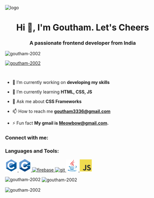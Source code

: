 ![logo](https://github.com/MilderBronze/MilderBronze/blob/main/Dark%20Blue%20Modern%20Company%20Personal%20Profile%20LinkedIn%20Banner%20(1500%20%C3%97%20500%20px).png)
<h1 align="center">Hi 👋, I'm Goutham. Let's Cheers</h1>
<h3 align="center">A passionate frontend developer from India</h3>

<p align="left"> <img src="https://komarev.com/ghpvc/?username=goutham-2002&label=Profile%20views&color=0e75b6&style=flat" alt="goutham-2002" /> </p>

<p align="left"> <a href="https://github.com/ryo-ma/github-profile-trophy"><img src="https://github-profile-trophy.vercel.app/?username=goutham-2002" alt="goutham-2002" /></a> </p>

<p align="left"> <a href="https://twitter.com/" target="blank"><img src="https://img.shields.io/twitter/follow/?logo=twitter&style=for-the-badge" alt="" /></a> </p>

- 🔭 I’m currently working on **developing my skills**

- 🌱 I’m currently learning **HTML, CSS, JS**

- 💬 Ask me about **CSS Frameworks**

- 📫 How to reach me **goutham3336@gmail.com**

- ⚡ Fun fact **My gmail is Meowbow@gmail.com.**

<h3 align="left">Connect with me:</h3>
<p align="left">
</p>

<h3 align="left">Languages and Tools:</h3>
<p align="left"> <a href="https://www.cprogramming.com/" target="_blank" rel="noreferrer"> <img src="https://raw.githubusercontent.com/devicons/devicon/master/icons/c/c-original.svg" alt="c" width="40" height="40"/> </a> <a href="https://www.w3schools.com/cpp/" target="_blank" rel="noreferrer"> <img src="https://raw.githubusercontent.com/devicons/devicon/master/icons/cplusplus/cplusplus-original.svg" alt="cplusplus" width="40" height="40"/> </a> <a href="https://firebase.google.com/" target="_blank" rel="noreferrer"> <img src="https://www.vectorlogo.zone/logos/firebase/firebase-icon.svg" alt="firebase" width="40" height="40"/> </a> <a href="https://git-scm.com/" target="_blank" rel="noreferrer"> <img src="https://www.vectorlogo.zone/logos/git-scm/git-scm-icon.svg" alt="git" width="40" height="40"/> </a> <a href="https://www.java.com" target="_blank" rel="noreferrer"> <img src="https://raw.githubusercontent.com/devicons/devicon/master/icons/java/java-original.svg" alt="java" width="40" height="40"/> </a> <a href="https://developer.mozilla.org/en-US/docs/Web/JavaScript" target="_blank" rel="noreferrer"> <img src="https://raw.githubusercontent.com/devicons/devicon/master/icons/javascript/javascript-original.svg" alt="javascript" width="40" height="40"/> </a> </p>

<p><img align="left" src="https://github-readme-stats.vercel.app/api/top-langs?username=goutham-2002&show_icons=true&locale=en&layout=compact" alt="goutham-2002" /></p>

<p>&nbsp;<img align="center" src="https://github-readme-stats.vercel.app/api?username=goutham-2002&show_icons=true&locale=en" alt="goutham-2002" /></p>

<p><img align="center" src="https://github-readme-streak-stats.herokuapp.com/?user=goutham-2002&" alt="goutham-2002" /></p>
